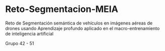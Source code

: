 # Reto-Segmentacion-MEIA

Reto de Segmentación semántica de vehículos en imágenes aéreas de drones usando Aprendizaje profundo aplicado en el macro-entrenamiento de inteligencia artificial

Grupo 42 - 51
